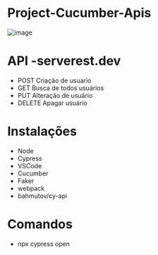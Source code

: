 # Project-Cucumber-Apis

![image](https://user-images.githubusercontent.com/86740236/232256249-21c992f2-27db-475d-b20f-3e7fbd1e72b5.png)



# API -serverest.dev
- POST Criação de usuario
- GET Busca de todos usuários
- PUT Alteração de usuário
- DELETE Apagar usuário


# Instalações 

- Node 
- Cypress
- VSCode 
- Cucumber
- Faker 
- webpack
- bahmutov/cy-api

# Comandos 
- npx cypress open
